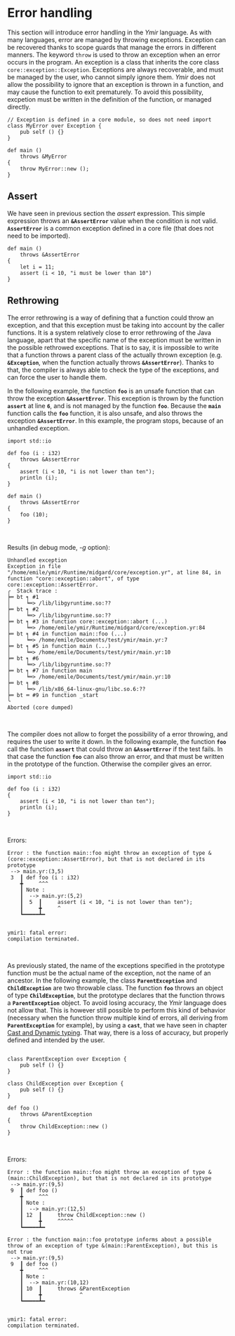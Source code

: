 # Error handling

This section will introduce error handling in the *Ymir* language. As
with many languages, error are managed by throwing
exceptions. Exception can be recovered thanks to scope guards that
manage the errors in different manners. The keyword `throw` is used to
throw an exception when an error occurs in the program. An exception
is a class that inherits the core class `core::exception::Exception`.
Exceptions are always recoverable, and must be managed by the user,
who cannot simply ignore them. *Ymir* does not allow the possibility
to ignore that an exception is thrown in a function, and may cause the
function to exit prematurely. To avoid this possibility, excpetion
must be written in the definition of the function, or managed
directly.


```ymir
// Exception is defined in a core module, so does not need import 
class MyError over Exception {
	pub self () {}
}

def main () 
	throws &MyError
{
	throw MyError::new ();
}
```

## Assert 

We have seen in previous section the *assert* expression. This simple
expression throws an **`&AssertError`** value when the condition is
not valid. **`AssertError`** is a common exception defined in a core
file (that does not need to be imported).

```ymir
def main () 
	throws &AssertError
{
	let i = 11;
	assert (i < 10, "i must be lower than 10")
}
```

## Rethrowing 

The error rethrowing is a way of defining that a function could throw
an exception, and that this exception must be taking into account by
the caller functions. It is a system relatively close to error
rethrowing of the Java language, apart that the specific name of the
exception must be written in the possible rethrowed exceptions. That
is to say, it is impossible to write that a function throws a parent
class of the actually thrown exception (e.g. **`&Exception`**, when
the function actually throws **`&AssertError`**). Thanks to that, the
compiler is always able to check the type of the exceptions, and can
force the user to handle them.

In the following example, the function **`foo`** is an unsafe function
that can throw the exception **`&AssertError`**. This exception is
thrown by the function **`assert`** at line **`6`**, and is not
managed by the function **`foo`**. Because the **`main`** function
calls the **`foo`** function, it is also unsafe, and also throws the
exception **`&AssertError`**. In this example, the program stops,
because of an unhandled exception. 

```ymir
import std::io

def foo (i : i32) 
	throws &AssertError
{
	assert (i < 10, "i is not lower than ten");
	println (i);
}

def main () 
	throws &AssertError
{
	foo (10);
}
```

<br>

Results (in debug mode, *-g* option): 

```
Unhandled exception
Exception in file "/home/emile/ymir/Runtime/midgard/core/exception.yr", at line 84, in function "core::exception::abort", of type core::exception::AssertError.
╭  Stack trace :
╞═ bt ╕ #1
│     ╘═> /lib/libgyruntime.so:??
╞═ bt ╕ #2
│     ╘═> /lib/libgyruntime.so:??
╞═ bt ╕ #3 in function core::exception::abort (...)
│     ╘═> /home/emile/ymir/Runtime/midgard/core/exception.yr:84
╞═ bt ╕ #4 in function main::foo (...)
│     ╘═> /home/emile/Documents/test/ymir/main.yr:7
╞═ bt ╕ #5 in function main (...)
│     ╘═> /home/emile/Documents/test/ymir/main.yr:10
╞═ bt ╕ #6
│     ╘═> /lib/libgyruntime.so:??
╞═ bt ╕ #7 in function main
│     ╘═> /home/emile/Documents/test/ymir/main.yr:10
╞═ bt ╕ #8
│     ╘═> /lib/x86_64-linux-gnu/libc.so.6:??
╞═ bt ═ #9 in function _start
╰
Aborted (core dumped)
```

<br>

The compiler does not allow to forget the possibility of a error
throwing, and requires the user to write it down. In the following
example, the function **`foo`** call the function **`assert`** that
could throw an **`&AssertError`** if the test fails. In that case the
function **`foo`** can also throw an error, and that must be written
in the prototype of the function. Otherwise the compiler gives an
error.

```ymir
import std::io

def foo (i : i32) 
{
	assert (i < 10, "i is not lower than ten");
	println (i);
}
```

<br>

Errors: 

```error
Error : the function main::foo might throw an exception of type &(core::exception::AssertError), but that is not declared in its prototype
 --> main.yr:(3,5)
 3  ┃ def foo (i : i32) 
    ╋     ^^^
    ┃ Note : 
    ┃  --> main.yr:(5,2)
    ┃  5  ┃ 	assert (i < 10, "i is not lower than ten");
    ┃     ╋ 	^
    ┗━━━━━┻━ 


ymir1: fatal error: 
compilation terminated.
```

<br>

As previously stated, the name of the exceptions specified in the
prototype function must be the actual name of the exception, not the
name of an ancestor. In the following example, the class
**`ParentException`** and **`ChildException`** are two throwable
class. The function **`foo`** throws an object of type
**`ChildException`**, but the prototype declares that the function
throws a **`ParentException`** object. To avoid losing accuracy, the
*Ymir* language does not allow that. This is however still possible to
perform this kind of behavior (necessary when the function throw
multiple kind of errors, all deriving from **`ParentException`** for
example), by using a **`cast`**, that we have seen in chapter [Cast
and Dynamic
typing](https://ymir-lang.org/cast/). That way,
there is a loss of accuracy, but properly defined and intended by the
user.

```ymir

class ParentException over Exception {
	pub self () {}
}

class ChildException over Exception {
	pub self () {}
}

def foo () 
	throws &ParentException
{
	throw ChildException::new ()
}
```

<br>

Errors: 

```error
Error : the function main::foo might throw an exception of type &(main::ChildException), but that is not declared in its prototype
 --> main.yr:(9,5)
 9  ┃ def foo () 
    ╋     ^^^
    ┃ Note : 
    ┃  --> main.yr:(12,5)
    ┃ 12  ┃     throw ChildException::new ()
    ┃     ╋     ^^^^^
    ┗━━━━━┻━ 

Error : the function main::foo prototype informs about a possible throw of an exception of type &(main::ParentException), but this is not true
 --> main.yr:(9,5)
 9  ┃ def foo () 
    ╋     ^^^
    ┃ Note : 
    ┃  --> main.yr:(10,12)
    ┃ 10  ┃     throws &ParentException
    ┃     ╋            ^
    ┗━━━━━┻━ 


ymir1: fatal error: 
compilation terminated.
```


